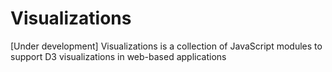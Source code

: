 Visualizations
==============

[Under development]  Visualizations is a collection of JavaScript modules to support D3 visualizations in web-based applications
